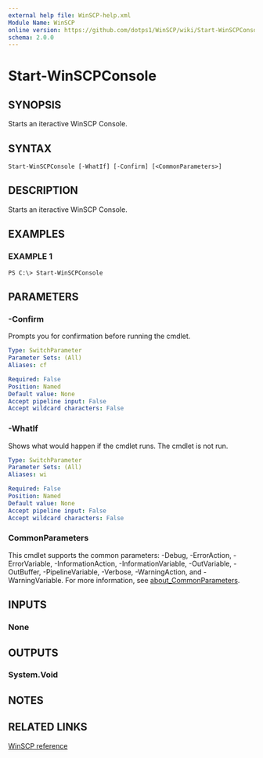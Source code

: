 ```yaml
---
external help file: WinSCP-help.xml
Module Name: WinSCP
online version: https://github.com/dotps1/WinSCP/wiki/Start-WinSCPConsole
schema: 2.0.0
---
```


# Start-WinSCPConsole

## SYNOPSIS
Starts an iteractive WinSCP Console.

## SYNTAX

```
Start-WinSCPConsole [-WhatIf] [-Confirm] [<CommonParameters>]
```

## DESCRIPTION
Starts an iteractive WinSCP Console.

## EXAMPLES

### EXAMPLE 1
```
PS C:\> Start-WinSCPConsole
```

## PARAMETERS

### -Confirm
Prompts you for confirmation before running the cmdlet.

```yaml
Type: SwitchParameter
Parameter Sets: (All)
Aliases: cf

Required: False
Position: Named
Default value: None
Accept pipeline input: False
Accept wildcard characters: False
```

### -WhatIf
Shows what would happen if the cmdlet runs. The cmdlet is not run.

```yaml
Type: SwitchParameter
Parameter Sets: (All)
Aliases: wi

Required: False
Position: Named
Default value: None
Accept pipeline input: False
Accept wildcard characters: False
```

### CommonParameters
This cmdlet supports the common parameters: -Debug, -ErrorAction, -ErrorVariable, -InformationAction, -InformationVariable, -OutVariable, -OutBuffer, -PipelineVariable, -Verbose, -WarningAction, and -WarningVariable. For more information, see [about_CommonParameters](http://go.microsoft.com/fwlink/?LinkID=113216).

## INPUTS

### None

## OUTPUTS

### System.Void

## NOTES

## RELATED LINKS

[WinSCP reference](https://winscp.net/eng/docs/commandline#scripting)

